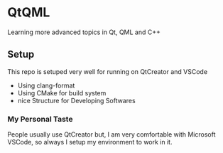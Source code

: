 # QtQML
Learning more advanced topics in Qt, QML and C++

## Setup
This repo is setuped very well for running on QtCreator and VSCode

- Using clang-format
- Using CMake for build system
- nice Structure for Developing Softwares

### My Personal Taste
People usually use QtCreator but, I am very comfortable with Microsoft VSCode, so always I setup my environment to work in it.

